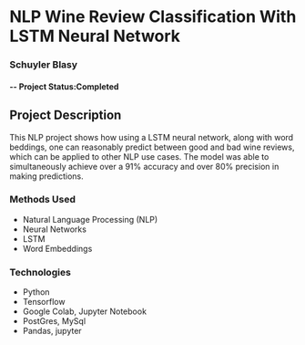 
# NLP Wine Review Classification With LSTM Neural Network
### Schuyler Blasy

#### -- Project Status:Completed

## Project Description
This NLP project shows how using a LSTM neural network, along with word beddings, one can reasonably predict between good and bad wine reviews, which can be applied to other NLP use cases. The model was able to simultaneously achieve over a 91% accuracy and over 80% precision in making predictions. 

### Methods Used
* Natural Language Processing (NLP)
* Neural Networks
* LSTM
* Word Embeddings

### Technologies
* Python
* Tensorflow
* Google Colab, Jupyter Notebook
* PostGres, MySql
* Pandas, jupyter
